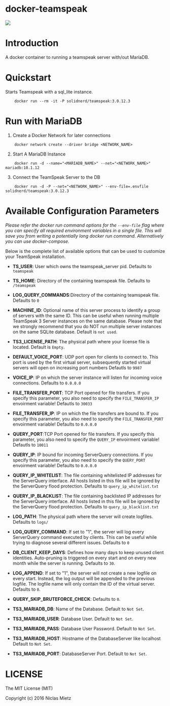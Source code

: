 docker-teamspeak
========================
[![](https://badge.imagelayers.io/solidnerd/teamspeak:latest.svg)](https://imagelayers.io/?images=solidnerd/teamspeak:latest 'Get your own badge on imagelayers.io')

# Introduction
A docker container to running a teamspeak server with/out MariaDB.

# Quickstart

Starts Teamspeak with a sql_lite instance.

```
	docker run --rm -it -P solidnerd/teamspeak:3.0.12.3
```
# Run with MariaDB

1. Create a Docker Network for later connections
```
	docker network create --driver bridge <NETWORK_NAME>
```
2. Start A MariaDB Instance
```
	docker run -d --name="<MARIADB_NAME>" --net="<NETWORK_NAME>" mariadb:10.1.12
```
3. Connect the TeamSpeak Server to the DB
```
	docker run -d -P --net="<NETWORK_NAME>" --env-file=.envfile solidnerd/teamspeak:3.0.12.3
```

# Available Configuration Parameters

*Please refer the docker run command options for the `--env-file` flag where you can specify all required environment variables in a single file. This will save you from writing a potentially long docker run command. Alternatively you can use docker-compose.*

Below is the complete list of available options that can be used to customize your TeamSpeak installation.

- **TS_USER**: User which owns the teamspeak_server pid. Defaults to `teamspeak`
- **TS_HOME**:  Directory of the containing teamspeak file. Defaults to `/teamspeak`
- **LOG_QUERY_COMMANDS**:Directory of the containing teamspeak file. Defaults to `0`
- **MACHINE_ID**:  Optional name of this server process to identify a group of servers with
  the same ID. This can be useful when running multiple TeamSpeak 3 Server
  instances on the same database. Please note that we strongly recommend that
  you do NOT run multiple server instances on the same SQLite database. Default is `not used`.
- **TS3_LICENSE_PATH**:  The physical path where your license file is located. Default is `Empty`.
- **DEFAULT_VOICE_PORT**:  UDP port open for clients to connect to. This port is used by the first  virtual server, subsequently started virtual servers will open on increasing  port numbers Defautls to `9987`
- **VOICE_IP**:   IP on which the server instance will listen for incoming voice connections. Defaults to `0.0.0.0`
- **FILE_TRANSFER_PORT**:  TCP Port opened for file transfers. If you specify this parameter, you also  need to specify the `FILE_TRANSFER_IP` envoirment variable! Defautls to `30033`
- **FILE_TRANSFER_IP**:  IP on which the file transfers are bound to. If you specify this parameter,  you also need to specify the `FILE_TRANSFER_PORT` envoirment variable! Defaults to `0.0.0.0`
- **QUERY_PORT**:TCP Port opened for file transfers. If you specify this parameter, you also  need to specify the `QUERY_IP` envoirment variable! Defautls to `10011`
- **QUERY_IP**: IP bound for incoming ServerQuery connections. If you specify this parameter,  you also need to specify the `QUERY_PORT` envoirment variable! Defaults to `0.0.0.0`
- **QUERY_IP_WHITELIST**:  The file containing whitelisted IP addresses for the ServerQuery interface. All hosts listed in this file will be ignored by the ServerQuery flood protection. Defaults to `query_ip_whitelist.txt`
- **QUERY_IP_BLACKLIST**:  The file containing backlisted IP addresses for the ServerQuery interface. All hosts listed in this file will be ignored by the ServerQuery flood protection. Defaults to `query_ip_blacklist.txt`
- **LOG_PATH**:   The physical path where the server will create logfiles. Defaults to `logs/`
- **LOG_QUERY_COMMAND**:  If set to "1", the server will log every ServerQuery command executed by clients. This can  be useful while trying to diagnose several different issues. Defaults to `0`
- **DB_CLIENT_KEEP_DAYS**:  Defines how many days to keep unused client identities. Auto-pruning is triggered on every  start and on every new month while the server is running. Defaults to `30`.
- **LOG_APPEND**:  If set to "1", the server will not create a new logfile on every start. Instead, the log
  output will be appended to the previous logfile. The logfile name will only contain the
  ID of the virtual server. Defaults to `0`.
- **QUERY_SKIP_BRUTEFORCE_CHECK**: Defaults to `0`.

- **TS3_MARIADB_DB**: Name of the Database. Default to  `Not Set`.
- **TS3_MARIADB_USER**: Database User. Default to  `Not Set`.
- **TS3_MARIADB_PASS**: Database User Password. Default to  `Not Set`.
- **TS3_MARIADB_HOST**: Hostname of the DatabaseServer like localhost Default to  `Not Set`.
- **TS3_MARIADB_PORT**: DatabaseServer Port. Default to  `Not Set`.

# LICENSE
The MIT License (MIT)

Copyright (c) 2016 Niclas Mietz
